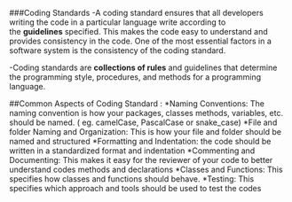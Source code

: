 ###Coding Standards
-A coding standard ensures that all developers writing the code in a particular language write according to the **guidelines** specified. This makes the code easy to understand and provides consistency in the code. One of the most essential factors in a software system is the consistency of the coding standard.

-Coding standards are **collections of rules** and guidelines that determine the programming style, procedures, and methods for a programming language.

##Common Aspects of Coding Standard :
*Naming Conventions: The naming convention is how your packages, classes methods, variables, etc. should be named. ( eg. camelCase, PascalCase or snake_case)
*File and folder Naming and Organization: This is how your file and folder should be named and structured
*Formatting and Indentation: the code should be written in a standardized format and indentation
*Commenting and Documenting: This makes it easy for the reviewer of your code to better understand codes methods and declarations
*Classes and Functions: This specifies how classes and functions should behave.
*Testing: This specifies which approach and tools should be used to test the codes
